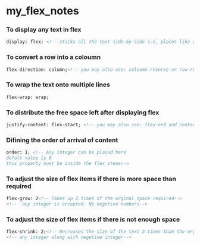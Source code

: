 # my_flex_notes

### To display any text in flex
```html
display: flex; <!-- stacks all the text side-by-side i.e, places like a row -->
```

### To convert a row into a coloumn
```html
flex-direction: column;<!-- you may also use: coloumn-reverse or row-reverse in place of column-->
```

### To wrap the text onto multiple lines
```html
flex-wrap: wrap;
```

### To distribute the free space left after displaying flex
```html
justify-content: flex-start; <!-- you may also use: flex-end and center in place of flex-start-->
```

### Difining the order of arrival of content
```html
order: 1; <!-- Any integer can be placed here
defult value is 0
this property must be inside the flex items-->
```

### To adjust the size of flex items if there is more space than required
```html
flex-grow: 2<!-- Takes up 2 times of the orginal space required--> 
<!--  any integer is accepted. No negetive numbers-->
```

### To adjust the size of flex items if there is not enough space
```html
flex-shrink: 2;<!-- Decreases the size of the text 2 times than the orginal. The default value is 1 -->
<!-- any integer along with negetive integer-->
```
